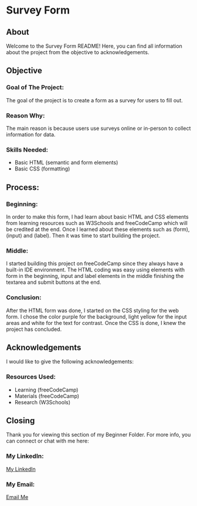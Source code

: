 # Survey Form 

## About 
Welcome to the Survey Form README! Here, you can find all information about the project from the objective to acknowledgements. 

## Objective 

### Goal of The Project:
The goal of the project is to create a form as a survey for users to fill out.  

### Reason Why: 
The main reason is because users use surveys online or in-person to collect information for data.

### Skills Needed: 
- Basic HTML (semantic and form elements)
- Basic CSS (formatting)

## Process: 

### Beginning: 
In order to make this form, I had learn about basic HTML and CSS elements from learning resources such as W3Schools and freeCodeCamp which will be credited at the end. Once I learned about these elements such as (form), (input) and (label). Then it was time to start building the project.

### Middle: 
I started building this project on freeCodeCamp since they always have a built-in IDE environment. The HTML coding was easy using elements with form in the beginning, input and label elements in the middle finishing the textarea and submit buttons at the end. 

### Conclusion: 
After the HTML form was done, I started on the CSS styling for the web form. I chose the color purple for the background, light yellow for the input areas and white for the text for contrast. Once the CSS is done, I knew the project has concluded. 

## Acknowledgements
I would like to give the following acknowledgements: 

### Resources Used: 
- Learning (freeCodeCamp)
- Materials (freeCodeCamp)
- Research (W3Schools)

## Closing
Thank you for viewing this section of my Beginner Folder. For more info, you can connect or chat with me here: 

### My LinkedIn:
[My LinkedIn](https://www.linkedin.com/in/kalecia-mcneal/)

### My Email: 
[Email Me](mailto:kaleciamcneal@gmail.com)